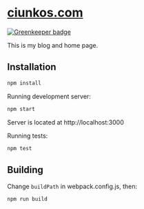 # [ciunkos.com](https://ciunkos.com/)

[![Greenkeeper badge](https://badges.greenkeeper.io/Ciunkos/ciunkos.com.svg)](https://greenkeeper.io/)

This is my blog and home page.

## Installation

```sh
npm install
```

Running development server:

```sh
npm start
```

Server is located at http://localhost:3000

Running tests:

```sh
npm test
```

## Building

Change `buildPath` in webpack.config.js, then:

```sh
npm run build
```

